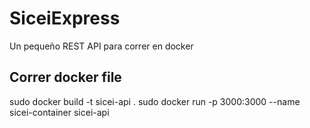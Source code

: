 # SiceiExpress
Un pequeño REST API para correr en docker

## Correr docker file
sudo docker build -t sicei-api .
sudo docker run -p 3000:3000 --name sicei-container sicei-api
